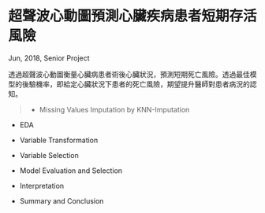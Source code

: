 # 超聲波心動圖預測心臟疾病患者短期存活風險
Jun, 2018, Senior Project

透過超聲波心動圖衡量心臟病患者術後心臟狀況，預測短期死亡風險。透過最佳模型的後驗機率，即給定心臟狀況下患者的死亡風險，期望提升醫師對患者病況的認知。

> - Missing Values Imputation by KNN-Imputation

  - EDA
  
  - Variable Transformation
  
  - Variable Selection
  
  - Model Evaluation and Selection
  
  - Interpretation
  
  - Summary and Conclusion
